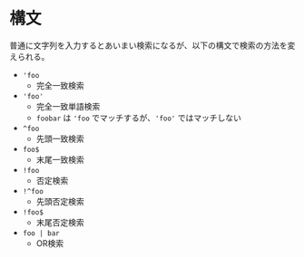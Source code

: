 # 構文

普通に文字列を入力するとあいまい検索になるが、以下の構文で検索の方法を変えられる。

- `'foo`
    - 完全一致検索
- `'foo'`
    - 完全一致単語検索
    - `foobar` は `'foo` でマッチするが、`'foo'` ではマッチしない
- `^foo`
    - 先頭一致検索
- `foo$`
    - 末尾一致検索
- `!foo`
    - 否定検索
- `!^foo`
    - 先頭否定検索
- `!foo$`
    - 末尾否定検索
- `foo | bar`
    - OR検索
